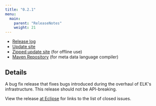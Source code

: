 ```yaml
---
title: "0.2.1"
menu:
  main:
    parent: "ReleaseNotes"
    weight: 21
---
```


* [Release log](https://projects.eclipse.org/projects/modeling.elk/releases/0.2.1)
* [Update site](https://download.eclipse.org/elk/updates/releases/0.2.1/)
* [Zipped update site](https://download.eclipse.org/elk/updates/releases/0.2.1/elk-0.2.1.zip) (for offline use)
* [Maven Repository](https://download.eclipse.org/elk/maven/releases/0.2.1) (for meta data language compiler)


## Details

A bug fix release that fixes bugs introduced during the overhaul of ELK's infrastructure. This release should not be API-breaking.

View the release [at Eclipse](https://projects.eclipse.org/projects/modeling.elk/releases/0.2.1) for links to the list of closed issues.
